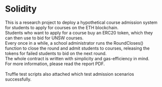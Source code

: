 # Solidity

This is a research project to deploy a hypothetical course admission system for students to apply for courses on the ETH blockchain.<br/>
Students who want to apply for a course buy an ERC20 token, which they can then use to bid for UNSW courses.<br/>
Every once in a while, a school administrator runs the RoundCloses() function to close the round and admit students to courses, releasing the tokens for failed students to bid on the next round.<br/>
The whole contract is written with simplicity and gas-efficiency in mind.<br/>
For more information, please read the report PDF.<br/>
<br/>
Truffle test scripts also attached which test admission scenarios successfully.
